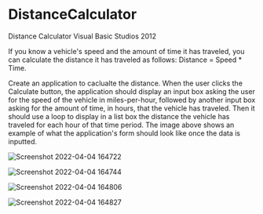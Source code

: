 # DistanceCalculator

Distance Calculator Visual Basic Studios 2012

If you know a vehicle's speed and the amount of time it has traveled, you can calculate the distance it has traveled as follows: Distance = Speed * Time.

Create an application to caclualte the distance. When the user clicks the Calculate button, the application should display an input box asking the user for the speed of the vehicle in miles-per-hour, followed by another input box asking for the amount of time, in hours, that the vehicle has traveled. Then it should use a loop to display in a list box the distance the vehicle has traveled for each hour of that time period. The image above shows an example of what the application's form should look like once the data is inputted.

![Screenshot 2022-04-04 164722](https://user-images.githubusercontent.com/81642890/161629593-f0f860a5-392f-47ef-8544-c1c222daccb8.png)

![Screenshot 2022-04-04 164744](https://user-images.githubusercontent.com/81642890/161629598-07ab4cf6-08b1-4753-9760-68aeb0d93d6a.png)

![Screenshot 2022-04-04 164806](https://user-images.githubusercontent.com/81642890/161629609-fb00089d-2749-49b7-8ad2-82053cdfe313.png)

![Screenshot 2022-04-04 164827](https://user-images.githubusercontent.com/81642890/161629615-22bb736d-1973-4851-9a34-3d6e0a545149.png)
